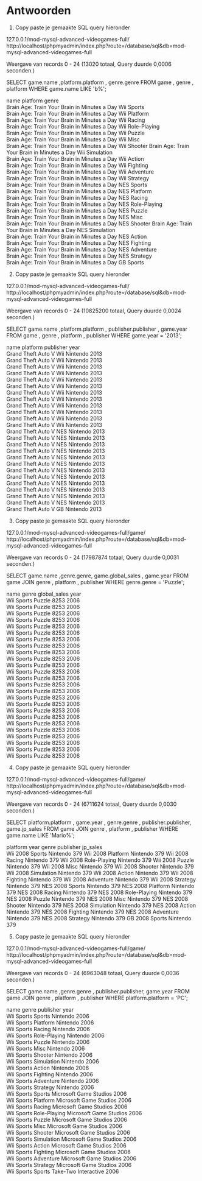 # Antwoorden

1. Copy paste je gemaakte SQL query hieronder


127.0.0.1/mod-mysql-advanced-videogames-full/		http://localhost/phpmyadmin/index.php?route=/database/sql&db=mod-mysql-advanced-videogames-full

   Weergave van records 0 - 24 (13020 totaal, Query duurde 0,0006 seconden.)


SELECT game.name ,platform.platform , genre.genre FROM game , genre , platform WHERE game.name LIKE 'b%';


name	platform	genre	
Brain Age: Train Your Brain in Minutes a Day	Wii	Sports	
Brain Age: Train Your Brain in Minutes a Day	Wii	Platform	
Brain Age: Train Your Brain in Minutes a Day	Wii	Racing	
Brain Age: Train Your Brain in Minutes a Day	Wii	Role-Playing	
Brain Age: Train Your Brain in Minutes a Day	Wii	Puzzle	
Brain Age: Train Your Brain in Minutes a Day	Wii	Misc	
Brain Age: Train Your Brain in Minutes a Day	Wii	Shooter	
Brain Age: Train Your Brain in Minutes a Day	Wii	Simulation	
Brain Age: Train Your Brain in Minutes a Day	Wii	Action	
Brain Age: Train Your Brain in Minutes a Day	Wii	Fighting	
Brain Age: Train Your Brain in Minutes a Day	Wii	Adventure	
Brain Age: Train Your Brain in Minutes a Day	Wii	Strategy	
Brain Age: Train Your Brain in Minutes a Day	NES	Sports	
Brain Age: Train Your Brain in Minutes a Day	NES	Platform	
Brain Age: Train Your Brain in Minutes a Day	NES	Racing	
Brain Age: Train Your Brain in Minutes a Day	NES	Role-Playing	
Brain Age: Train Your Brain in Minutes a Day	NES	Puzzle	
Brain Age: Train Your Brain in Minutes a Day	NES	Misc	
Brain Age: Train Your Brain in Minutes a Day	NES	Shooter	
Brain Age: Train Your Brain in Minutes a Day	NES	Simulation	
Brain Age: Train Your Brain in Minutes a Day	NES	Action	
Brain Age: Train Your Brain in Minutes a Day	NES	Fighting	
Brain Age: Train Your Brain in Minutes a Day	NES	Adventure	
Brain Age: Train Your Brain in Minutes a Day	NES	Strategy	
Brain Age: Train Your Brain in Minutes a Day	GB	Sports	

   
2. Copy paste je gemaakte SQL query hieronder

127.0.0.1/mod-mysql-advanced-videogames-full/		http://localhost/phpmyadmin/index.php?route=/database/sql&db=mod-mysql-advanced-videogames-full

   Weergave van records 0 - 24 (10825200 totaal, Query duurde 0,0024 seconden.)


SELECT game.name ,platform.platform , publisher.publisher , game.year FROM game , genre , platform , publisher WHERE game.year = '2013';


name	platform	publisher	year	
Grand Theft Auto V	Wii	Nintendo	2013	
Grand Theft Auto V	Wii	Nintendo	2013	
Grand Theft Auto V	Wii	Nintendo	2013	
Grand Theft Auto V	Wii	Nintendo	2013	
Grand Theft Auto V	Wii	Nintendo	2013	
Grand Theft Auto V	Wii	Nintendo	2013	
Grand Theft Auto V	Wii	Nintendo	2013	
Grand Theft Auto V	Wii	Nintendo	2013	
Grand Theft Auto V	Wii	Nintendo	2013	
Grand Theft Auto V	Wii	Nintendo	2013	
Grand Theft Auto V	Wii	Nintendo	2013	
Grand Theft Auto V	Wii	Nintendo	2013	
Grand Theft Auto V	NES	Nintendo	2013	
Grand Theft Auto V	NES	Nintendo	2013	
Grand Theft Auto V	NES	Nintendo	2013	
Grand Theft Auto V	NES	Nintendo	2013	
Grand Theft Auto V	NES	Nintendo	2013	
Grand Theft Auto V	NES	Nintendo	2013	
Grand Theft Auto V	NES	Nintendo	2013	
Grand Theft Auto V	NES	Nintendo	2013	
Grand Theft Auto V	NES	Nintendo	2013	
Grand Theft Auto V	NES	Nintendo	2013	
Grand Theft Auto V	NES	Nintendo	2013	
Grand Theft Auto V	NES	Nintendo	2013	
Grand Theft Auto V	GB	Nintendo	2013	


3. Copy paste je gemaakte SQL query hieronder

127.0.0.1/mod-mysql-advanced-videogames-full/game/		http://localhost/phpmyadmin/index.php?route=/database/sql&db=mod-mysql-advanced-videogames-full

   Weergave van records 0 - 24 (17987874 totaal, Query duurde 0,0031 seconden.)


SELECT game.name ,genre.genre, game.global_sales , game.year FROM game JOIN genre , platform , publisher WHERE genre.genre = 'Puzzle';


name	genre	global_sales	year	
Wii Sports	Puzzle	8253	2006	
Wii Sports	Puzzle	8253	2006	
Wii Sports	Puzzle	8253	2006	
Wii Sports	Puzzle	8253	2006	
Wii Sports	Puzzle	8253	2006	
Wii Sports	Puzzle	8253	2006	
Wii Sports	Puzzle	8253	2006	
Wii Sports	Puzzle	8253	2006	
Wii Sports	Puzzle	8253	2006	
Wii Sports	Puzzle	8253	2006	
Wii Sports	Puzzle	8253	2006	
Wii Sports	Puzzle	8253	2006	
Wii Sports	Puzzle	8253	2006	
Wii Sports	Puzzle	8253	2006	
Wii Sports	Puzzle	8253	2006	
Wii Sports	Puzzle	8253	2006	
Wii Sports	Puzzle	8253	2006	
Wii Sports	Puzzle	8253	2006	
Wii Sports	Puzzle	8253	2006	
Wii Sports	Puzzle	8253	2006	
Wii Sports	Puzzle	8253	2006	
Wii Sports	Puzzle	8253	2006	
Wii Sports	Puzzle	8253	2006	
Wii Sports	Puzzle	8253	2006	
Wii Sports	Puzzle	8253	2006	


4. Copy paste je gemaakte SQL query hieronder

127.0.0.1/mod-mysql-advanced-videogames-full/game/		http://localhost/phpmyadmin/index.php?route=/database/sql&db=mod-mysql-advanced-videogames-full

   Weergave van records 0 - 24 (6711624 totaal, Query duurde 0,0030 seconden.)


SELECT platform.platform , game.year , genre.genre , publisher.publisher,  game.jp_sales FROM game JOIN genre , platform , publisher WHERE game.name LIKE 'Mario%';


platform	year	genre	publisher	jp_sales	
Wii	2008	Sports	Nintendo	379	
Wii	2008	Platform	Nintendo	379	
Wii	2008	Racing	Nintendo	379	
Wii	2008	Role-Playing	Nintendo	379	
Wii	2008	Puzzle	Nintendo	379	
Wii	2008	Misc	Nintendo	379	
Wii	2008	Shooter	Nintendo	379	
Wii	2008	Simulation	Nintendo	379	
Wii	2008	Action	Nintendo	379	
Wii	2008	Fighting	Nintendo	379	
Wii	2008	Adventure	Nintendo	379	
Wii	2008	Strategy	Nintendo	379	
NES	2008	Sports	Nintendo	379	
NES	2008	Platform	Nintendo	379	
NES	2008	Racing	Nintendo	379	
NES	2008	Role-Playing	Nintendo	379	
NES	2008	Puzzle	Nintendo	379	
NES	2008	Misc	Nintendo	379	
NES	2008	Shooter	Nintendo	379	
NES	2008	Simulation	Nintendo	379	
NES	2008	Action	Nintendo	379	
NES	2008	Fighting	Nintendo	379	
NES	2008	Adventure	Nintendo	379	
NES	2008	Strategy	Nintendo	379	
GB	2008	Sports	Nintendo	379	


5. Copy paste je gemaakte SQL query hieronder
   
127.0.0.1/mod-mysql-advanced-videogames-full/game/		http://localhost/phpmyadmin/index.php?route=/database/sql&db=mod-mysql-advanced-videogames-full

   Weergave van records 0 - 24 (6963048 totaal, Query duurde 0,0036 seconden.)


SELECT game.name ,genre.genre , publisher.publisher,  game.year FROM game JOIN genre , platform , publisher WHERE platform.platform = 'PC';


name	genre	publisher	year	
Wii Sports	Sports	Nintendo	2006	
Wii Sports	Platform	Nintendo	2006	
Wii Sports	Racing	Nintendo	2006	
Wii Sports	Role-Playing	Nintendo	2006	
Wii Sports	Puzzle	Nintendo	2006	
Wii Sports	Misc	Nintendo	2006	
Wii Sports	Shooter	Nintendo	2006	
Wii Sports	Simulation	Nintendo	2006	
Wii Sports	Action	Nintendo	2006	
Wii Sports	Fighting	Nintendo	2006	
Wii Sports	Adventure	Nintendo	2006	
Wii Sports	Strategy	Nintendo	2006	
Wii Sports	Sports	Microsoft Game Studios	2006	
Wii Sports	Platform	Microsoft Game Studios	2006	
Wii Sports	Racing	Microsoft Game Studios	2006	
Wii Sports	Role-Playing	Microsoft Game Studios	2006	
Wii Sports	Puzzle	Microsoft Game Studios	2006	
Wii Sports	Misc	Microsoft Game Studios	2006	
Wii Sports	Shooter	Microsoft Game Studios	2006	
Wii Sports	Simulation	Microsoft Game Studios	2006	
Wii Sports	Action	Microsoft Game Studios	2006	
Wii Sports	Fighting	Microsoft Game Studios	2006	
Wii Sports	Adventure	Microsoft Game Studios	2006	
Wii Sports	Strategy	Microsoft Game Studios	2006	
Wii Sports	Sports	Take-Two Interactive	2006	

